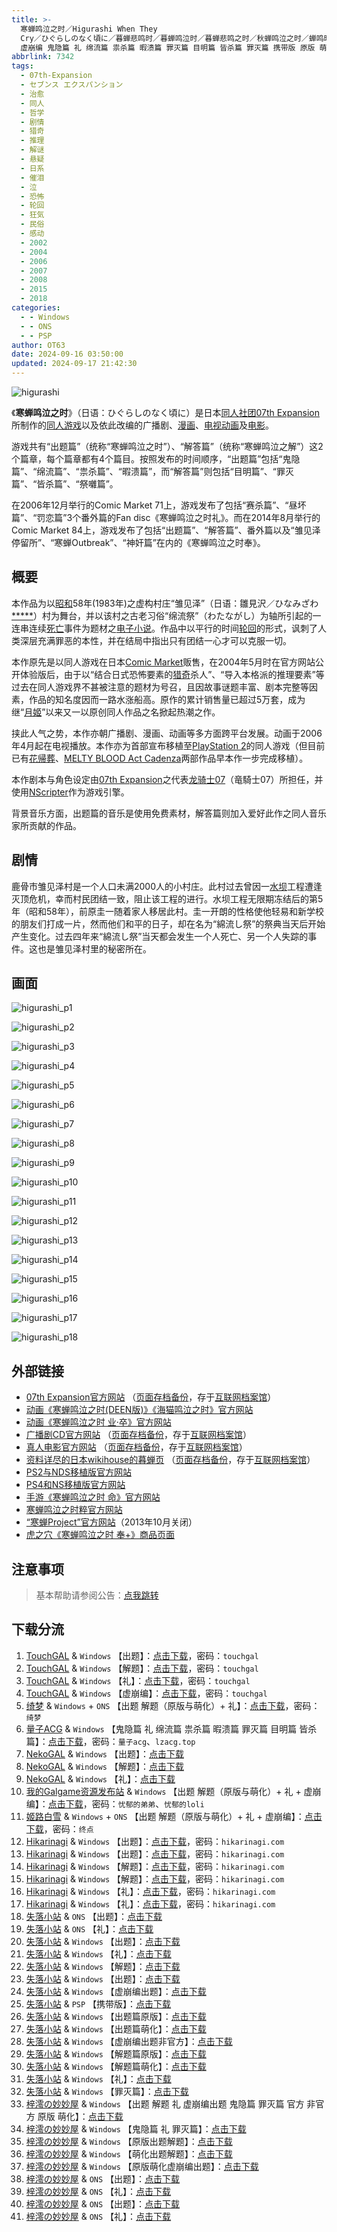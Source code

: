 ```yaml
---
title: >-
  寒蝉鸣泣之时／Higurashi When They
  Cry／ひぐらしのなく頃に／暮蝉悲鸣时／暮蝉鸣泣时／暮蝉悲鸣之时／秋蝉鸣泣之时／蝉鸣时分／蝉鸣之时／蜩鸣之时／寒蝉鸣泣时／蝉在叫人坏掉／出题 解题 礼
  虚崩编 鬼隐篇 礼 绵流篇 祟杀篇 暇溃篇 罪灭篇 目明篇 皆杀篇 罪灭篇 携带版 原版 萌化版
abbrlink: 7342
tags:
  - 07th-Expansion
  - セブンス エクスパンション
  - 治愈
  - 同人
  - 哲学
  - 剧情
  - 猎奇
  - 推理
  - 解谜
  - 悬疑
  - 日系
  - 催泪
  - 泣
  - 恐怖
  - 轮回
  - 狂気
  - 民俗
  - 感动
  - 2002
  - 2004
  - 2006
  - 2007
  - 2008
  - 2015
  - 2018
categories:
  - - Windows
  - - ONS
  - - PSP
author: OT63
date: 2024-09-16 03:50:00
updated: 2024-09-17 21:42:30
---
```


![higurashi](https://unpkg.com/galgame/img/higurashi.webp)

《**寒蝉鸣泣之时**》（日语：ひぐらしのなく頃に）是日本[同人社团](https://zh.wikipedia.org/wiki/同人社團)[07th Expansion](https://zh.wikipedia.org/wiki/07th_Expansion)所制作的[同人游戏](https://zh.wikipedia.org/wiki/同人遊戲)以及依此改编的广播剧、[漫画](https://zh.wikipedia.org/wiki/漫畫)、[电视动画](https://zh.wikipedia.org/wiki/電視動畫)及[电影](https://zh.wikipedia.org/wiki/電影)。

<!-- more -->

游戏共有“出题篇”（统称“寒蝉鸣泣之时”）、“解答篇”（统称“寒蝉鸣泣之解”）这2个篇章，每个篇章都有4个篇目。按照发布的时间顺序，“出题篇”包括“鬼隐篇”、“绵流篇”、“祟杀篇”、“暇溃篇”，而“解答篇”则包括“目明篇”、“罪灭篇”、“皆杀篇”、“祭囃篇”。

在2006年12月举行的Comic Market 71上，游戏发布了包括“赛杀篇”、“昼坏篇”、“罚恋篇”3个番外篇的Fan disc《寒蝉鸣泣之时礼》。而在2014年8月举行的Comic Market 84上，游戏发布了包括“出题篇”、“解答篇”、番外篇以及“雏见泽停留所”、“寒蝉Outbreak”、“神奸篇”在内的《寒蝉鸣泣之时奉》。

## 概要

本作品为以[昭和](https://zh.wikipedia.org/wiki/昭和)58年(1983年)之虚构村庄“雏见泽”（日语：雛見沢／ひなみざわ[*****](https://ja.wikipedia.org/wiki/雛見沢)）村为舞台，并以该村之古老习俗“绵流祭”（わたながし）为轴所引起的一连串连续[死亡](https://zh.wikipedia.org/wiki/死亡)事件为题材之[电子小说](https://zh.wikipedia.org/wiki/電子小說)。作品中以平行的时间[轮回](https://zh.wikipedia.org/wiki/輪迴)的形式，讽刺了人类深层充满罪恶的本性，并在结局中指出只有团结一心才可以克服一切。

本作原先是以同人游戏在日本[Comic Market](https://zh.wikipedia.org/wiki/Comic_Market)贩售，在2004年5月时在官方网站公开体验版后，由于以“结合日式恐怖要素的[猎奇](https://zh.wikipedia.org/wiki/獵奇)杀人”、“导入本格派的推理要素”等过去在同人游戏界不甚被注意的题材为号召，且因故事谜题丰富、剧本完整等因素，作品的知名度因而一路水涨船高。原作的累计销售量已超过5万套，成为继“[月姬](https://zh.wikipedia.org/wiki/月姬)”以来又一以原创同人作品之名掀起热潮之作。

挟此人气之势，本作亦朝广播剧、漫画、动画等多方面跨平台发展。动画于2006年4月起在电视播放。本作亦为首部宣布移植至[PlayStation 2](https://zh.wikipedia.org/wiki/PlayStation_2)的同人游戏（但目前已有[花帰葬](https://zh.wikipedia.org/wiki/花帰葬)、[MELTY BLOOD Act Cadenza](https://zh.wikipedia.org/wiki/MELTY_BLOOD)两部作品早本作一步完成移植）。

本作剧本与角色设定由[07th Expansion](https://zh.wikipedia.org/wiki/07th_Expansion)之代表[龙骑士07](https://zh.wikipedia.org/wiki/龍騎士07)（竜騎士07）所担任，并使用[NScripter](https://zh.wikipedia.org/wiki/NScripter)作为游戏引擎。

背景音乐方面，出题篇的音乐是使用免费素材，解答篇则加入爱好此作之同人音乐家所贡献的作品。

## 剧情

鹿骨市雏见泽村是一个人口未满2000人的小村庄。此村过去曾因一[水坝](https://zh.wikipedia.org/wiki/水壩)工程遭逢灭顶危机，幸而村民团结一致，阻止该工程的进行。水坝工程无限期冻结后的第5年（昭和58年），前原圭一随着家人移居此村。圭一开朗的性格使他轻易和新学校的朋友们打成一片，然而他们和平的日子，却在名为“綿流し祭”的祭典当天后开始产生变化。过去四年来“綿流し祭”当天都会发生一个人死亡、另一个人失踪的事件。这也是雏见泽村里的秘密所在。

## 画面

![higurashi_p1](https://unpkg.com/galgame/img/higurashi_p1.webp)

![higurashi_p2](https://unpkg.com/galgame/img/higurashi_p2.webp)

![higurashi_p3](https://unpkg.com/galgame/img/higurashi_p3.webp)

![higurashi_p4](https://unpkg.com/galgame/img/higurashi_p4.webp)

![higurashi_p5](https://unpkg.com/galgame/img/higurashi_p5.webp)

![higurashi_p6](https://unpkg.com/galgame/img/higurashi_p6.webp)

![higurashi_p7](https://unpkg.com/galgame/img/higurashi_p7.webp)

![higurashi_p8](https://unpkg.com/galgame/img/higurashi_p8.webp)

![higurashi_p9](https://unpkg.com/galgame/img/higurashi_p9.webp)

![higurashi_p10](https://unpkg.com/galgame/img/higurashi_p10.webp)

![higurashi_p11](https://unpkg.com/galgame/img/higurashi_p11.webp)

![higurashi_p12](https://unpkg.com/galgame/img/higurashi_p12.webp)

![higurashi_p13](https://unpkg.com/galgame/img/higurashi_p13.webp)

![higurashi_p14](https://unpkg.com/galgame/img/higurashi_p14.webp)

![higurashi_p15](https://unpkg.com/galgame/img/higurashi_p15.webp)

![higurashi_p16](https://unpkg.com/galgame/img/higurashi_p16.webp)

![higurashi_p17](https://unpkg.com/galgame/img/higurashi_p17.webp)

![higurashi_p18](https://unpkg.com/galgame/img/higurashi_p18.webp)

## 外部链接

- [07th Expansion官方网站](http://07th-expansion.net/) （[页面存档备份](https://web.archive.org/web/20120213175255/http://07th-expansion.net/)，存于[互联网档案馆](https://zh.wikipedia.org/wiki/互联网档案馆)）
- [动画《寒蝉鸣泣之时(DEEN版)》《海猫鸣泣之时》官方网站](http://oyashirosama.com/web/)
- [动画《寒蝉鸣泣之时 业·卒》官方网站](https://higurashianime.com/)
- [广播剧CD官方网站](http://higurashi-cd.com/) （[页面存档备份](https://web.archive.org/web/20060719063113/http://higurashi-cd.com/)，存于[互联网档案馆](https://zh.wikipedia.org/wiki/互联网档案馆)）
- [真人电影官方网站](http://www.higurashi-movie.com/) （[页面存档备份](https://web.archive.org/web/20071205231811/http://www.higurashi-movie.com/)，存于[互联网档案馆](https://zh.wikipedia.org/wiki/互联网档案馆)）
- [资料详尽的日本wikihouse的暮蝉页](http://www.wikihouse.com/higurasi/index.php) （[页面存档备份](https://web.archive.org/web/20061109181022/http://www.wikihouse.com/higurasi/index.php)，存于[互联网档案馆](https://zh.wikipedia.org/wiki/互联网档案馆)）
- [PS2与NDS移植版官方网站](https://web.archive.org/web/20101006145836/http://higu.biz/)
- [PS4和NS移植版官方网站](http://www.entergram.co.jp/higurashihou)
- [手游《寒蝉鸣泣之时 命》官方网站](https://higurashi-mei.com/)
- [寒蝉鸣泣之时粹官方网站](https://web.archive.org/web/20150906194549/http://www.kaga-create.co.jp/higurashisui/)
- [“寒蝉Project”官方网站](http://www.higurashi-pj.jp/)（2013年10月关闭）
- [虎之穴《寒蝉鸣泣之时 奉+》商品页面](https://ecs.toranoana.jp/tora/ec/cit/pages/all/item/2021/12/23/00001/)

## 注意事项

> 基本帮助请参阅公告：[点我跳转](/p/announcement/)

## 下载分流

1. [TouchGAL](https://touchgal.net/) & `Windows` 【出题】：[点击下载](https://pan.touchgal.net/s/q52OIb)，密码：`touchgal`
2. [TouchGAL](https://touchgal.net/) & `Windows` 【解题】：[点击下载](https://pan.touchgal.net/s/kgjQcg)，密码：`touchgal`
3. [TouchGAL](https://touchgal.net/) & `Windows` 【礼】：[点击下载](https://pan.touchgal.net/s/nGboiY)，密码：`touchgal`
4. [TouchGAL](https://touchgal.net/) & `Windows` 【虚崩编】：[点击下载](https://pan.touchgal.net/s/BJBNsw)，密码：`touchgal`
5. [绮梦](https://acgs.one/) & `Windows` + `ONS` 【出题 解题（原版与萌化）+ 礼】：[点击下载](https://acgs.one/game/230.html)，密码：`绮梦`
6. [量子ACG](https://lzacg.org/) & `Windows` 【鬼隐篇 礼 绵流篇 祟杀篇 暇溃篇 罪灭篇 目明篇 皆杀篇】：[点击下载](https://lzacg.org/7104)，密码：`量子acg`、`lzacg.top`
7. [NekoGAL](https://www.nekogal.com/) & `Windows` 【出题】：[点击下载](https://pan.nekogal.top/s/72ncw)
8. [NekoGAL](https://www.nekogal.com/) & `Windows` 【解题】：[点击下载](https://pan.nekogal.top/s/XRnUJ)
9. [NekoGAL](https://www.nekogal.com/) & `Windows` 【礼】：[点击下载](https://pan.nekogal.top/s/mp2Cn)
10. [我的Galgame资源发布站](https://www.ttloli.com/) & `Windows` 【出题 解题（原版与萌化）+ 礼 + 虚崩编】：[点击下载](https://www.ttloli.com/hanchanmingqizhishi.html)，密码：`忧郁的弟弟`、`忧郁的loli`
11. [姬路白雪](https://jlbx.xyz/) & `Windows` + `ONS` 【出题 解题（原版与萌化）+ 礼 + 虚崩编】：[点击下载](https://pan.jlbx.xyz/?s=%E5%AF%92%E8%9D%89%E9%B8%A3%E6%B3%A3%E4%B9%8B%E6%97%B6)，密码：`终点`
12. [Hikarinagi](https://www.hikarinagi.com/) & `Windows` 【出题】：[点击下载](https://pan.himoe.uk/s/mnGTK)，密码：`hikarinagi.com`
13. [Hikarinagi](https://www.hikarinagi.com/) & `Windows` 【出题】：[点击下载](https://pan.himoe.uk/s/n2ptq)，密码：`hikarinagi.com`
14. [Hikarinagi](https://www.hikarinagi.com/) & `Windows` 【解题】：[点击下载](https://pan.himoe.uk/s/no7tq)，密码：`hikarinagi.com`
15. [Hikarinagi](https://www.hikarinagi.com/) & `Windows` 【解题】：[点击下载](https://pan.himoe.uk/s/m13IK)，密码：`hikarinagi.com`
16. [Hikarinagi](https://www.hikarinagi.com/) & `Windows` 【礼】：[点击下载](https://pan.himoe.uk/s/o0XhL)，密码：`hikarinagi.com`
17. [Hikarinagi](https://www.hikarinagi.com/) & `Windows` 【礼】：[点击下载](https://pan.himoe.uk/s/lZ1U5)，密码：`hikarinagi.com`
18. [失落小站](https://www.shinnku.com/) & `ONS` 【出题】：[点击下载](https://www.shinnku.com/api/download/0/ons/%E5%AF%92%E8%9D%89%E9%B8%A3%E6%B3%A3%E4%B9%8B%E6%97%B6.zip)
19. [失落小站](https://www.shinnku.com/) & `ONS` 【礼】：[点击下载](https://www.shinnku.com/api/download/0/ons/%E5%AF%92%E8%9D%89%E9%B8%A3%E6%B3%A3%E4%B9%8B%E6%97%B6%E7%A4%BC.zip)
20. [失落小站](https://www.shinnku.com/) & `Windows` 【出题】：[点击下载](https://www.shinnku.com/api/download/0/win/%E5%AF%92%E8%9D%89%E9%B8%A3%E6%B3%A3%E4%B9%8B%E6%97%B6%20%E5%87%BA%E9%A2%98%E7%AF%87.7z)
21. [失落小站](https://www.shinnku.com/) & `Windows` 【礼】：[点击下载](https://www.shinnku.com/api/download/0/win/%E5%AF%92%E8%9D%89%E9%B8%A3%E6%B3%A3%E4%B9%8B%E6%97%B6%20%E7%A4%BC.7z)
22. [失落小站](https://www.shinnku.com/) & `Windows` 【解题】：[点击下载](https://www.shinnku.com/api/download/0/win/%E5%AF%92%E8%9D%89%E9%B8%A3%E6%B3%A3%E4%B9%8B%E6%97%B6%20%E8%A7%A3.7z)
23. [失落小站](https://www.shinnku.com/) & `Windows` 【出题】：[点击下载](https://www.shinnku.com/api/download/0/win/%E5%AF%92%E8%9D%89%E9%B8%A3%E6%B3%A3%E4%B9%8B%E6%97%B6.7z)
24. [失落小站](https://www.shinnku.com/) & `Windows` 【虚崩编出题】：[点击下载](https://www.shinnku.com/api/download/0/win/%E5%AF%92%E8%9D%89%E9%B8%A3%E6%B3%A3%E4%B9%8B%E6%97%B6%E8%99%9A%E5%B4%A9%E7%BC%96%E5%87%BA%E9%A2%98.7z)
25. [失落小站](https://www.shinnku.com/) & `PSP` 【携带版】：[点击下载](https://www.shinnku.com/api/download/psp/pspch/101-200/%E5%AF%92%E8%9D%89%E9%B8%A3%E6%B3%A3%E4%B9%8B%E6%97%B6%20%E6%90%BA%E5%B8%A6%E7%89%88%20[%E7%AE%80][CG%E6%B1%89%E5%8C%96%E7%BB%84]/1663%20-%20%E5%AF%92%E8%9D%89%E9%B8%A3%E6%B3%A3%E4%B9%8B%E6%97%B6%20%E6%90%BA%E5%B8%A6%E7%89%88%20[%E7%AE%80]%20[CG%E6%B1%89%E5%8C%96%E7%BB%84].iso)
26. [失落小站](https://www.shinnku.com/) & `Windows` 【出题篇原版】：[点击下载](https://www.shinnku.com/api/download/zd/0001-0500/[040813][07th%20Expansion]%20%E5%AF%92%E8%9D%89%E9%B8%A3%E6%B3%A3%E4%B9%8B%E6%97%B6%C2%B7%E5%87%BA%E9%A2%98%E7%AF%87%EF%BC%88%E5%8E%9F%E7%89%88%EF%BC%89.rar)
27. [失落小站](https://www.shinnku.com/) & `Windows` 【出题篇萌化】：[点击下载](https://www.shinnku.com/api/download/zd/0001-0500/[040813][07th%20Expansion]%20%E5%AF%92%E8%9D%89%E9%B8%A3%E6%B3%A3%E4%B9%8B%E6%97%B6%C2%B7%E5%87%BA%E9%A2%98%E7%AF%87%EF%BC%88%E8%90%8C%E5%8C%96%E7%89%88%EF%BC%89.rar)
28. [失落小站](https://www.shinnku.com/) & `Windows` 【虚崩编出题非官方】：[点击下载](https://www.shinnku.com/api/download/zd/0001-0500/[050914][07th%20Expansion]%20%E5%AF%92%E8%9D%89%E9%B8%A3%E6%B3%A3%E4%B9%8B%E6%97%B6%E8%99%9A%E5%B4%A9%E7%BC%96%E5%87%BA%E9%A2%98%EF%BC%88%E9%9D%9E%E5%AE%98%E6%96%B9%EF%BC%89.rar)
29. [失落小站](https://www.shinnku.com/) & `Windows` 【解题篇原版】：[点击下载](https://www.shinnku.com/api/download/zd/0001-0500/[060813][07th%20Expansion]%20%E5%AF%92%E8%9D%89%E9%B8%A3%E6%B3%A3%E4%B9%8B%E6%97%B6%C2%B7%E8%A7%A3%E9%A2%98%E7%AF%87%EF%BC%88%E5%8E%9F%E7%89%88%EF%BC%89.rar)
30. [失落小站](https://www.shinnku.com/) & `Windows` 【解题篇萌化】：[点击下载](https://www.shinnku.com/api/download/zd/0001-0500/[060813][07th%20Expansion]%20%E5%AF%92%E8%9D%89%E9%B8%A3%E6%B3%A3%E4%B9%8B%E6%97%B6%C2%B7%E8%A7%A3%E9%A2%98%E7%AF%87%EF%BC%88%E8%90%8C%E5%8C%96%E7%89%88%EF%BC%89.rar)
31. [失落小站](https://www.shinnku.com/) & `Windows` 【礼】：[点击下载](https://www.shinnku.com/api/download/zd/0001-0500/[061231][07th%20Expansion]%20%E5%AF%92%E8%9D%89%E9%B8%A3%E6%B3%A3%E4%B9%8B%E6%97%B6%C2%B7%E7%A4%BC.rar)
32. [失落小站](https://www.shinnku.com/) & `Windows` 【罪灭篇】：[点击下载](https://www.shinnku.com/api/download/zd/1001-1500/[180615][07th%20Expansion]%20%E5%AF%92%E8%9D%89%E9%B8%A3%E6%B3%A3%E4%B9%8B%E6%97%B6%E2%80%9B%EF%BC%9A%E7%BD%AA%E7%81%AD%E7%AF%87.rar)
33. [梓澪の妙妙屋](https://zi0.cc/) & `Windows` 【出题 解题 礼 虚崩编出题 鬼隐篇 罪灭篇 官方 非官方 原版 萌化】：[点击下载](https://zi0.cc/%60%E3%80%90%E5%90%88%E9%9B%86%E7%B3%BB%E5%88%97%E3%80%91/%E6%B1%89%E5%8C%96galgame%E4%BC%9A%E7%A4%BE%E5%90%88%E9%9B%86/%E6%B1%89%E5%8C%96%E4%BC%9A%E7%A4%BE%E5%90%88%E9%9B%86%E9%83%A8%E5%88%86%20part1/07th%20Expansion/%E6%B1%89%E5%8C%96%E7%89%88)
34. [梓澪の妙妙屋](https://zi0.cc/) & `Windows` 【鬼隐篇 礼 罪灭篇】：[点击下载](https://zi0.cc/.%E3%80%90%E5%A4%8F%E9%A3%8E%E3%80%91/.%E3%80%90%E5%A4%8F%E9%A3%8E-1%E3%80%91/AVG%EF%BC%88%E8%A7%86%E8%A7%89%E5%B0%8F%E8%AF%B4%EF%BC%89/%E3%80%90PC%E3%80%91/%E3%80%90PC%E3%80%91%E5%AF%92%E8%9D%89%E9%B8%A3%E6%B3%A3%E4%B9%8B%E6%97%B6?from=search)
35. [梓澪の妙妙屋](https://zi0.cc/) & `Windows` 【原版出题解题】：[点击下载](https://zi0.cc/.%E3%80%90%E5%A4%8F%E9%A3%8E%E3%80%91/.%E3%80%90%E5%A4%8F%E9%A3%8E-1%E3%80%91/AVG%EF%BC%88%E8%A7%86%E8%A7%89%E5%B0%8F%E8%AF%B4%EF%BC%89/%E3%80%90PC%E3%80%91/%E3%80%90PC%E3%80%91%E3%80%90%E5%8E%9F%E7%89%88%E3%80%91%E5%AF%92%E8%9D%89%E9%B8%A3%E6%B3%A3%E4%B9%8B%E6%97%B6?from=search)
36. [梓澪の妙妙屋](https://zi0.cc/) & `Windows` 【萌化出题解题】：[点击下载](https://zi0.cc/.%E3%80%90%E5%A4%8F%E9%A3%8E%E3%80%91/.%E3%80%90%E5%A4%8F%E9%A3%8E-1%E3%80%91/AVG%EF%BC%88%E8%A7%86%E8%A7%89%E5%B0%8F%E8%AF%B4%EF%BC%89/%E3%80%90PC%E3%80%91/%E3%80%90PC%E3%80%91%E3%80%90%E8%90%8C%E5%8C%96%E3%80%91%E5%AF%92%E8%9D%89%E9%B8%A3%E6%B3%A3%E4%B9%8B%E6%97%B6?from=search)
37. [梓澪の妙妙屋](https://zi0.cc/) & `Windows` 【原版萌化虚崩编出题】：[点击下载](https://zi0.cc/.%E3%80%90%E5%A4%8F%E9%A3%8E%E3%80%91/.%E3%80%90%E5%A4%8F%E9%A3%8E-1%E3%80%91/AVG%EF%BC%88%E8%A7%86%E8%A7%89%E5%B0%8F%E8%AF%B4%EF%BC%89/.%E5%85%B6%E4%BB%96/%E3%80%90PC%E3%80%91%E3%80%90%E5%8E%9F-%E8%90%8C%E3%80%91%E5%AF%92%E8%9D%89%E9%B8%A3%E6%B3%A3%E4%B9%8B%E6%97%B6%E8%99%9A%E5%B4%A9%E7%BC%96%E5%87%BA%E9%A2%98.7z?from=search)
38. [梓澪の妙妙屋](https://zi0.cc/) & `ONS` 【出题】：[点击下载](https://zi0.cc/.%E3%80%90%E5%A4%8F%E9%A3%8E%E3%80%91/.%E3%80%90%E5%A4%8F%E9%A3%8E-1%E3%80%91/%E5%AE%89%E5%8D%93/ONS/%E3%80%90ONS%E3%80%91%E5%AF%92%E8%9D%89%E9%B8%A3%E6%B3%A3%E4%B9%8B%E6%97%B6.7z?from=search)
39. [梓澪の妙妙屋](https://zi0.cc/) & `ONS` 【礼】：[点击下载](https://zi0.cc/.%E3%80%90%E5%A4%8F%E9%A3%8E%E3%80%91/.%E3%80%90%E5%A4%8F%E9%A3%8E-1%E3%80%91/%E5%AE%89%E5%8D%93/ONS/%E3%80%90ONS%E3%80%91%E5%AF%92%E8%9D%89%E9%B8%A3%E6%B3%A3%E4%B9%8B%E6%97%B6%E7%A4%BC.7z?from=search)
40. [梓澪の妙妙屋](https://zi0.cc/) & `ONS` 【出题】：[点击下载](https://zi0.cc/d/%60%E3%80%90%E5%BD%92%20%E6%A1%A3%E3%80%91/%E3%80%90ONS%E5%90%88%E9%9B%86%E3%80%91/%5B07th%20Expansion%5D%E5%AF%92%E8%9D%89%E9%B8%A3%E6%B3%A3%E4%B9%8B%E6%97%B6.7z?sign=4s3YEe2OjetOWEBVe8Y7qzv6qRA6_biggqcTuxBY7Y8=:0)
41. [梓澪の妙妙屋](https://zi0.cc/) & `ONS` 【礼】：[点击下载](https://zi0.cc/d/%60%E3%80%90%E5%BD%92%20%E6%A1%A3%E3%80%91/%E3%80%90ONS%E5%90%88%E9%9B%86%E3%80%91/%5B07th%20Expansion%5D%E5%AF%92%E8%9D%89%E9%B8%A3%E6%B3%A3%E4%B9%8B%E6%97%B6%E7%A4%BC.7z?sign=uUGQU-8R72nSj86KN8sPhXnBg6tkEsyQr2vUvfqC8XQ=:0)
